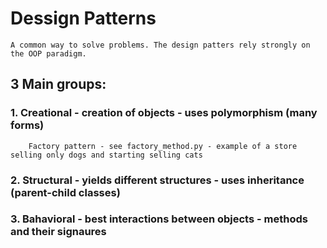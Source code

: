 # Dessign Patterns
```
A common way to solve problems. The design patters rely strongly on the OOP paradigm. 
```

## 3 Main groups: 
### 1. Creational - creation of objects - uses polymorphism (many forms)
   
```     Factory pattern - see factory_method.py - example of a store selling only dogs and starting selling cats ```

### 2. Structural - yields different structures - uses inheritance (parent-child classes)
### 3. Bahavioral - best interactions between objects - methods and their signaures